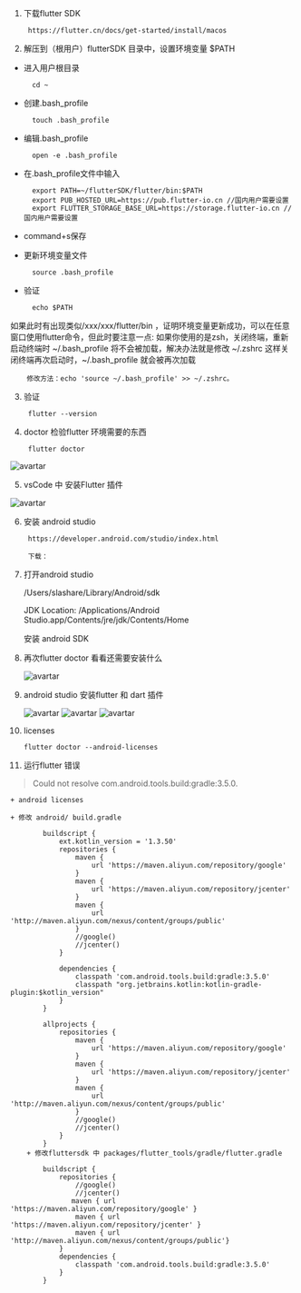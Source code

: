 1. 下载flutter SDK

        https://flutter.cn/docs/get-started/install/macos

2. 解压到（根用户）flutterSDK 目录中，设置环境变量 $PATH

+ 进入用户根目录

        cd ~

+ 创建.bash_profile

        touch .bash_profile
+ 编辑.bash_profile

        open -e .bash_profile
+ 在.bash_profile文件中输入

        export PATH=~/flutterSDK/flutter/bin:$PATH
        export PUB_HOSTED_URL=https://pub.flutter-io.cn //国内用户需要设置
        export FLUTTER_STORAGE_BASE_URL=https://storage.flutter-io.cn //国内用户需要设置

+ command+s保存

+ 更新环境变量文件

        source .bash_profile
+ 验证

        echo $PATH

如果此时有出现类似/xxx/xxx/flutter/bin ，证明环境变量更新成功，可以在任意窗口使用flutter命令，但此时要注意一点: 如果你使用的是zsh，关闭终端，重新启动终端时 ~/.bash_profile 将不会被加载，解决办法就是修改 ~/.zshrc 这样关闭终端再次启动时，~/.bash_profile 就会被再次加载

        修改方法：echo 'source ~/.bash_profile' >> ~/.zshrc。

3. 验证

        flutter --version

4. doctor 检验flutter 环境需要的东西

        flutter doctor

![avartar](../dart/assets/env.jpg)

5. vsCode 中 安装Flutter 插件

![avartar](../dart/assets/vscode.jpg)

6. 安装 android studio

        https://developer.android.com/studio/index.html

        下载：


7. 打开android studio 

    /Users/slashare/Library/Android/sdk

    JDK Location: /Applications/Android Studio.app/Contents/jre/jdk/Contents/Home

    安装 android SDK

8. 再次flutter doctor 看看还需要安装什么

   ![avartar](../dart/assets/flutterDoctor.jpg)

9. android studio 安装flutter 和 dart 插件

   ![avartar](../dart/assets/androidPlugins.jpg)
   ![avartar](../dart/assets/androidPlugins1.jpg)
   ![avartar](../dart/assets/androidPlugins2.jpg)

10. licenses 

        flutter doctor --android-licenses

11. 运行flutter 错误

> Could not resolve com.android.tools.build:gradle:3.5.0.

    + android licenses 

    + 修改 android/ build.gradle

            buildscript {
                ext.kotlin_version = '1.3.50'
                repositories {
                    maven {
                        url 'https://maven.aliyun.com/repository/google'
                    }
                    maven {
                        url 'https://maven.aliyun.com/repository/jcenter'
                    }
                    maven {
                        url 'http://maven.aliyun.com/nexus/content/groups/public'
                    }
                    //google()
                    //jcenter()
                }

                dependencies {
                    classpath 'com.android.tools.build:gradle:3.5.0'
                    classpath "org.jetbrains.kotlin:kotlin-gradle-plugin:$kotlin_version"
                }
            }

            allprojects {
                repositories {
                    maven {
                        url 'https://maven.aliyun.com/repository/google'
                    }
                    maven {
                        url 'https://maven.aliyun.com/repository/jcenter'
                    }
                    maven {
                        url 'http://maven.aliyun.com/nexus/content/groups/public'
                    }
                    //google()
                    //jcenter()
                }
            }
        + 修改fluttersdk 中 packages/flutter_tools/gradle/flutter.gradle

            buildscript {
                repositories {
                    //google()
                    //jcenter()
                   maven { url 'https://maven.aliyun.com/repository/google' }
                    maven { url 'https://maven.aliyun.com/repository/jcenter' }
                    maven { url 'http://maven.aliyun.com/nexus/content/groups/public'}
                }
                dependencies {
                    classpath 'com.android.tools.build:gradle:3.5.0'
                }
            }
